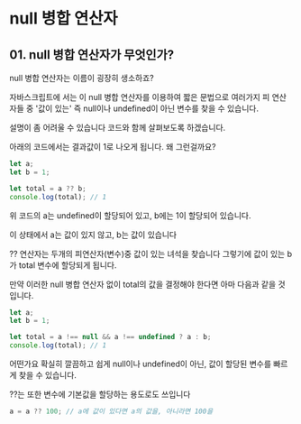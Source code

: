 # null 병합 연산자

## 01. null 병합 연산자가 무엇인가?

null 병합 연산자는 이름이 굉장히 생소하죠?

자바스크립트에 서는 이 null 병합 연산자를 이용하여 짧은 문법으로 여러가지 피 연산자들 중 '값이 있는' 즉 null이나 undefined이 아닌 변수를 찾을 수 있습니다.

설명이 좀 어려울 수 있습니다 코드와 함께 살펴보도록 하겠습니다.

아래의 코드에서는 결과값이 1로 나오게 됩니다. 왜 그런걸까요?

```javascript
let a;
let b = 1;

let total = a ?? b;
console.log(total); // 1
```

위 코드의 a는 undefined이 할당되어 있고, b에는 1이 할당되어 있습니다.

이 상태에서 a는 값이 있지 않고, b는 값이 있습니다

?? 연산자는 두개의 피연산자(변수)중 값이 있는 녀석을 찾습니다 그렇기에 값이 있는 b가 total 변수에 할당되게 됩니다.

만약 이러한 null 병합 연산자 없이 total의 값을 결정해야 한다면 아마 다음과 같을 것 입니다.

```javascript
let a;
let b = 1;

let total = a !== null && a !== undefined ? a : b;
console.log(total); // 1
```

어떤가요 확실히 깔끔하고 쉽게 null이나 undefined이 아닌, 값이 할당된 변수를 빠르게 찾을 수 있습니다.

??는 또한 변수에 기본값을 할당하는 용도로도 쓰입니다

```javascript
a = a ?? 100; // a에 값이 있다면 a의 값을, 아니라면 100을
```
